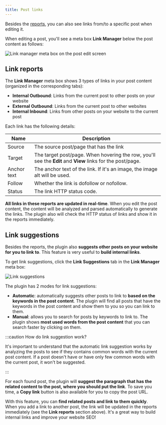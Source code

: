 ```yaml
---
title: Post links
---
```


Besides the [reports](/slim-seo-link-manager/reports/), you can also see links from/to a specific post when editing it.

When editing a post, you'll see a meta box **Link Manager** below the post content as follows:

![Link manager meta box on the post edit screen](https://i.imgur.com/KRhtKna.png)

## Link reports

The **Link Manager** meta box shows 3 types of links in your post content (organized in the corresponding tabs):

- **Internal Outbound**: Links from the current post to other posts on your website
- **External Outbound**: Links from the current post to other websites
- **Internal Inbound**: Links from other posts on your website to the current post

Each link has the following details:

Name|Description
---|---
Source|The source post/page that has the link
Target|The target post/page. When hovering the row, you'll see the **Edit** and **View** links for the post/page.
Anchor text|The anchor text of the link. If it's an image, the image alt will be used.
Follow|Whether the link is dofollow or nofollow.
Status|The link HTTP status code.

**All links in these reports are updated in real-time**. When you edit the post content, the content will be analyzed and parsed automatically to generate the links. The plugin also will check the HTTP status of links and show it in the reports immediately.

## Link suggestions

Besides the reports, the plugin also **suggests other posts on your website for you to link to**. This feature is very useful to **build internal links**.

To get link suggestions, click the **Link Suggestions** tab in the **Link Manager** meta box:

![Link suggestions](https://i.imgur.com/VoTDofB.png)

The plugin has 2 modes for link suggestions:

- **Automatic**: automatically suggests other posts to link to **based on the keywords in the post content**. The plugin will find all posts that have the keywords in the post content and show them to you so you can link to them.
- **Manual**: allows you to search for posts by keywords to link to. The plugin shows **most used words from the post content** that you can search faster by clicking on them.

:::caution How do link suggestion work?

It's important to understand that the automatic link suggestion works by analyzing the posts to see if they contains common words with the current post content. If a post doesn't have or have only few common words with the current post, it won't be suggested.

:::

For each found post, the plugin will **suggest the paragraph that has the related content to the post, where you should put the link**. To save you time, a **Copy link** button is also available for you to copy the post URL.

With this feature, you can **find related posts and link to them quickly**. When you add a link to another post, the link will be updated in the reports immediately (see the **Link reports** section above). It's a great way to build internal links and improve your website SEO!